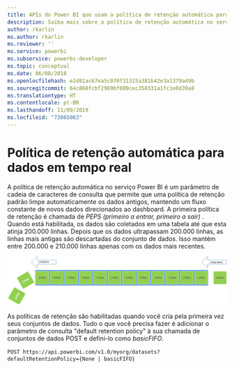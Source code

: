 ```yaml
---
title: APIs do Power BI que usam a política de retenção automática para dados em tempo real
description: Saiba mais sobre a política de retenção automática no serviço do Power BI
author: rkarlin
ms.author: rkarlin
ms.reviewer: ''
ms.service: powerbi
ms.subservice: powerbi-developer
ms.topic: conceptual
ms.date: 06/08/2018
ms.openlocfilehash: e2d81ac67ea5c070f31315a381b42e3a1379a49b
ms.sourcegitcommit: 64c860fcbf2969bf089cec358331a1fc1e0d39a8
ms.translationtype: HT
ms.contentlocale: pt-BR
ms.lasthandoff: 11/09/2019
ms.locfileid: "73865063"
---
```

# <a name="automatic-retention-policy-for-real-time-data"></a>Política de retenção automática para dados em tempo real

A política de retenção automática no serviço Power BI é um parâmetro de cadeia de caracteres de consulta que permite que uma política de retenção padrão limpe automaticamente os dados antigos, mantendo um fluxo constante de novos dados direcionados ao dashboard. A primeira política de retenção é chamada de *PEPS (primeiro a entrar, primeiro a sair)* . Quando está habilitada, os dados são coletados em uma tabela até que esta atinja 200.000 linhas. Depois que os dados ultrapassam 200.000 linhas, as linhas mais antigas são descartadas do conjunto de dados. Isso mantém entre 200.000 e 210.000 linhas apenas com os dados mais recentes.  
  
<center>

![política de retenção](media/api-Automatic-retention-policy-for-real-time-data/retention-policy.png) 

</center>

As políticas de retenção são habilitadas quando você cria pela primeira vez seus conjuntos de dados. Tudo o que você precisa fazer é adicionar o parâmetro de consulta "default retention policy" à sua chamada de conjuntos de dados POST e defini-lo como *basicFIFO*.  
  
    POST https://api.powerbi.com/v1.0/myorg/datasets?defaultRetentionPolicy={None | basicFIFO}